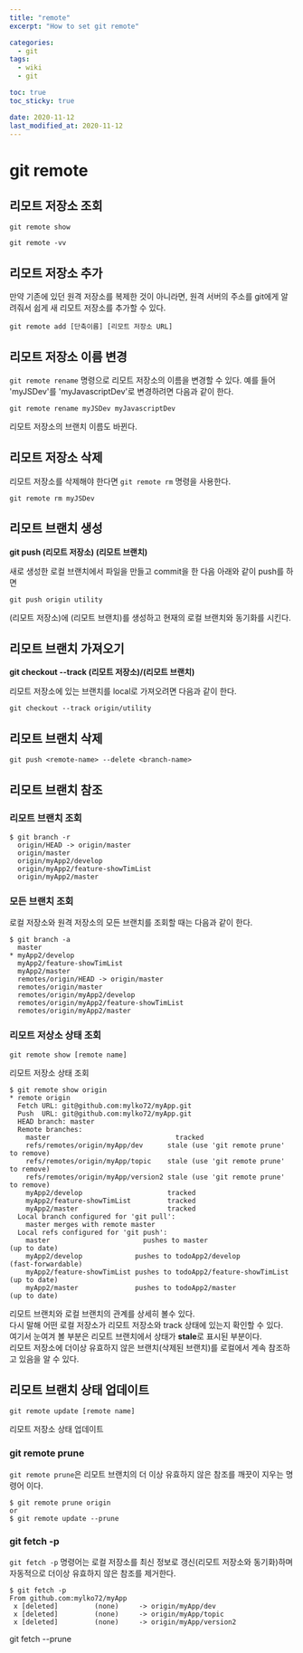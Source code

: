 ```yaml
---
title: "remote"
excerpt: "How to set git remote"

categories:
  - git
tags:
  - wiki
  - git

toc: true
toc_sticky: true

date: 2020-11-12
last_modified_at: 2020-11-12
---
```


# git remote

## 리모트 저장소 조회
```
git remote show
```
```
git remote -vv
```


## 리모트 저장소 추가

만약 기존에 있던 원격 저장소를 복제한 것이 아니라면, 원격 서버의 주소를 git에게 알려줘서 쉽게 새 리모트 저장소를 추가할 수 있다.
```
git remote add [단축이름] [리모트 저장소 URL]
```


## 리모트 저장소 이름 변경

`git remote rename` 명령으로 리모트 저장소의 이름을 변경할 수 있다. 예를 들어 'myJSDev'를 'myJavascriptDev'로 변경하려면 다음과 같이 한다.
```
git remote rename myJSDev myJavascriptDev
```
리모트 저장소의 브랜치 이름도 바뀐다.


## 리모트 저장소 삭제

리모트 저장소를 삭제해야 한다면 `git remote rm` 명령을 사용한다.
```
git remote rm myJSDev
```


## 리모트 브랜치 생성

**git push (리모트 저장소) (리모트 브랜치)**

새로 생성한 로컬 브랜치에서 파일을 만들고 commit을 한 다음 아래와 같이 push를 하면
```
git push origin utility
```
(리모트 저장소)에 (리모트 브랜치)를 생성하고 현재의 로컬 브랜치와 동기화를 시킨다.



## 리모트 브랜치 가져오기
**git checkout --track (리모트 저장소)/(리모트 브랜치)**

리모트 저장소에 있는 브랜치를 local로 가져오려면 다음과 같이 한다.

```
git checkout --track origin/utility
```


## 리모트 브랜치 삭제
```
git push <remote-name> --delete <branch-name>
```

## 리모트 브랜치 참조

### 리모트 브랜치 조회
```
$ git branch -r
  origin/HEAD -> origin/master
  origin/master
  origin/myApp2/develop
  origin/myApp2/feature-showTimList
  origin/myApp2/master
```

### 모든 브랜치 조회

로컬 저장소와 원격 저장소의 모든 브랜치를 조회할 때는 다음과 같이 한다.
```
$ git branch -a
  master
* myApp2/develop
  myApp2/feature-showTimList
  myApp2/master
  remotes/origin/HEAD -> origin/master
  remotes/origin/master
  remotes/origin/myApp2/develop
  remotes/origin/myApp2/feature-showTimList
  remotes/origin/myApp2/master
```

### 리모트 저상소 상태 조회

```
git remote show [remote name]
```
리모트 저장소 상태 조회 
```
$ git remote show origin
* remote origin
  Fetch URL: git@github.com:mylko72/myApp.git
  Push  URL: git@github.com:mylko72/myApp.git
  HEAD branch: master
  Remote branches:
    master                               tracked
    refs/remotes/origin/myApp/dev      stale (use 'git remote prune' to remove)
    refs/remotes/origin/myApp/topic    stale (use 'git remote prune' to remove)
    refs/remotes/origin/myApp/version2 stale (use 'git remote prune' to remove)
    myApp2/develop                     tracked
    myApp2/feature-showTimList         tracked
    myApp2/master                      tracked
  Local branch configured for 'git pull':
    master merges with remote master
  Local refs configured for 'git push':
    master                       pushes to master                       (up to date)
    myApp2/develop             pushes to todoApp2/develop             (fast-forwardable)
    myApp2/feature-showTimList pushes to todoApp2/feature-showTimList (up to date)
    myApp2/master              pushes to todoApp2/master              (up to date)
```
리모트 브랜치와 로컬 브랜치의 관계를 상세히 볼수 있다.  
다시 말해 어떤 로컬 저장소가 리모트 저장소와 track 상태에 있는지 확인할 수 있다.  
여기서 눈여겨 볼 부분은 리모트 브랜치에서 상태가 **stale**로 표시된 부분이다.  
리모트 저장소에 더이상 유효하지 않은 브랜치(삭제된 브랜치)를 로컬에서 계속 참조하고 있음을 알 수 있다.  


## 리모트 브랜치 상태 업데이트

```
git remote update [remote name]
```
리모트 저장소 상태 업데이트

### git remote prune

`git remote prune`은 리모트 브랜치의 더 이상 유효하지 않은 참조를 깨끗이 지우는 명령어 이다.
```
$ git remote prune origin
or
$ git remote update --prune
```

### git fetch -p
`git fetch -p` 명령어는 로컬 저장소를 최신 정보로 갱신(리모트 저장소와 동기화)하며 자동적으로 더이상 유효하지 않은 참조를 제거한다.
```
$ git fetch -p
From github.com:mylko72/myApp
 x [deleted]         (none)     -> origin/myApp/dev
 x [deleted]         (none)     -> origin/myApp/topic
 x [deleted]         (none)     -> origin/myApp/version2
```
git fetch --prune
